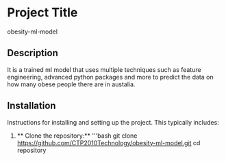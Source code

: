# Project Title
obesity-ml-model

## Description
It is a trained ml model that uses multiple techniques such as feature engineering, advanced python packages and more to predict the data on how many obese people there are in austalia.

## Installation
Instructions for installing and setting up the project. This typically includes:

1. ** Clone the repository:**
   '''bash
   git clone https://github.com/CTP2010Technology/obesity-ml-model.git
   cd repository
